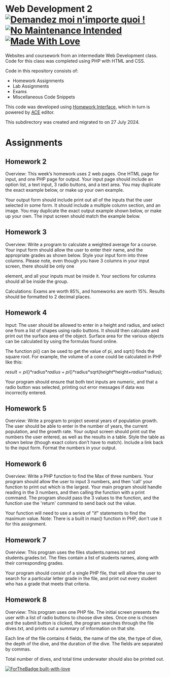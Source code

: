 # Web Development 2  [![Demandez moi n'importe quoi !](https://img.shields.io/badge/Demandez%20moi-n'%20importe%20quoi-1abc9c.svg)](https://GitHub.com/Naereen/ama.fr) [![No Maintenance Intended](http://unmaintained.tech/badge.svg)](http://unmaintained.tech/) [![Made With Love](https://img.shields.io/badge/Made%20With-Love-orange.svg)](https://github.com/wyattshanahan)
Websites and coursework from an intermediate Web Development class. Code for this class was completed using PHP with HTML and CSS.

Code in this repository consists of:

- Homework Assignments
- Lab Assignments
- Exams
- Miscellaneous Code Snippets

This code was developed using [Homework Interface](https://mislab.business.msstate.edu/~scanfield/IDE/support/auth.php), which in turn is powered by [ACE](https://github.com/ajaxorg/ace) editor.

This subdirectory was created and migrated to on 27 July 2024.

# Assignments

## Homework 2

Overview:  This week’s homework uses 2 web pages.  One HTML page for input, and one PHP page for output.  Your input page should include an option list, a text input, 3 radio buttons, and a text area.  You may duplicate the exact example below, or make up your own example. 

Your output form should include print out all of the inputs that the user selected in some form.  It should include a multiple column section, and an image.  You may duplicate the exact output example shown below, or make up your own.  The input screen should match the example below. 

## Homework 3

Overview:  Write a program to calculate a weighted average for a course.  Your input form should allow the user to enter their name, and the appropriate grades as shown below.  Style your input form into three columns.  Please note, even though you have 3 columns in your input screen, there should be only one <form> element, and all your inputs must be inside it.  Your sections for columns should all be inside the <form> group.  

Calculations: Exams are worth 85%,  and homeworks are worth 15%.  Results should be formatted to 2 decimal places.

## Homework 4

Input: The user should be allowed to enter in a height and radius, and select one from a list of shapes using radio buttons.  It should then calculate and print out the surface area of the object.  Surface area for the various objects can be calculated by using the formulas found online.

 
The function pi() can be used to get the value of pi, and sqrt() finds the square root.  For example, the volume of a cone could be calculated in PHP like this:

   $result = pi()*$radius*$radius + pi()*$radius*sqrt($height*$height+$radius*$radius);

 

Your program should ensure that both text inputs are numeric, and that a radio button was selected, printing out error messages if data was incorrectly entered. 

## Homework 5

Overview:  Write a program to project several years of population growth.  The user should be able to enter in the number of years, the current population, and the growth rate.  Your output screen should print out the numbers the user entered, as well as the results in a table. Style the table as shown below (though exact colors don’t have to match).   Include a link back to the input form. Format the numbers in your output. 

## Homework 6

Overview: Write a PHP function to find the Max of three numbers.   Your program should allow the user to input 3 numbers, and then 'call' your function to print out which is the largest.   Your main program should handle reading in the 3 numbers, and then calling the function with a print command.  The program should pass the 3 values to the function, and the function use the 'return' command to send back out the value.

Your function will need to use a series of "if" statements to find the maximum value.   Note: There is a built in max() function in PHP, don't use it for this assignment. 

## Homework 7

Overview:  This program uses the files students.names.txt and students.grades.txt. The files contain a list of students names, along with their corresponding grades.

Your program should consist of a single PHP file, that will allow the user to search for a particular letter grade in the file, and print out every student who has a grade that meets that criteria.

## Homework 8

Overview:  This program uses one PHP file.  The initial screen presents the user with a list of radio buttons to choose dive sites.  Once one is chosen and the submit button is clicked, the program searches through the file dives.txt, and prints out a summary of information on that site.

Each line of the file contains 4 fields, the name of the site, the type of dive, the depth of the dive, and the duration of the dive.  The fields are separated by commas. 

Total number of dives, and total time underwater should also be printed out. 

[![ForTheBadge built-with-love](http://ForTheBadge.com/images/badges/built-with-love.svg)](https://GitHub.com/Naereen/)

